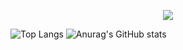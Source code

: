 <p align="center">
  <a href="https://github.com/DenverCoder1/readme-typing-svg"><img src="https://readme-typing-svg.demolab.com/?lines=Fábio%20Júnior%20Barbosa;Full-Stack%20Web%20&font=Fira%20Code&center=true&width=440&height=45&color=f75c7e&vCenter=true&size=22&pause=1000"></a>
</p>

![Top Langs](https://github-readme-stats.vercel.app/api/top-langs/?username=fjbdesenv&theme=radical)
![Anurag's GitHub stats](https://github-readme-stats.vercel.app/api?username=fjbdesenv&show_icons=true&theme=radical)
